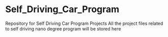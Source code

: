 # Self_Driving_Car_Program
Repository for Self Driving Car Program Projects
All the project files related to self driving nano degree program will be stored here
